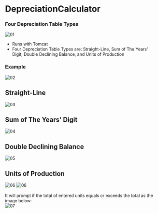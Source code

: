 # DepreciationCalculator
### Four Depreciation Table Types
![01](https://user-images.githubusercontent.com/51871643/71467157-f3a98080-278f-11ea-94f3-eca84894250a.PNG)
* Runs with Tomcat
* Four Depreciation Table Types are: Straight-Line, Sum of The Years' Digit, Double Declining Balance, and Units of Production

### Example
![02](https://user-images.githubusercontent.com/51871643/71467158-f3a98080-278f-11ea-8ecf-c484257e74f7.PNG)

## Straight-Line
![03](https://user-images.githubusercontent.com/51871643/71467159-f3a98080-278f-11ea-8e8e-028a8e38e12a.PNG)

## Sum of The Years' Digit
![04](https://user-images.githubusercontent.com/51871643/71467160-f3a98080-278f-11ea-9054-2b072b2518ef.PNG)

## Double Declining Balance
![05](https://user-images.githubusercontent.com/51871643/71467161-f3a98080-278f-11ea-9fb4-7bd0d23baded.PNG)

## Units of Production
![06](https://user-images.githubusercontent.com/51871643/71467299-67e42400-2790-11ea-912d-0f78b54ff3c4.PNG)
![08](https://user-images.githubusercontent.com/51871643/71467165-f4421700-278f-11ea-8c4e-433d5b398156.PNG)\
</br>
It will prompt if the total of entered units equals or exceeds the total as the image below:\
![07](https://user-images.githubusercontent.com/51871643/71467325-80ecd500-2790-11ea-93a8-e81c3f28c5f0.PNG)
